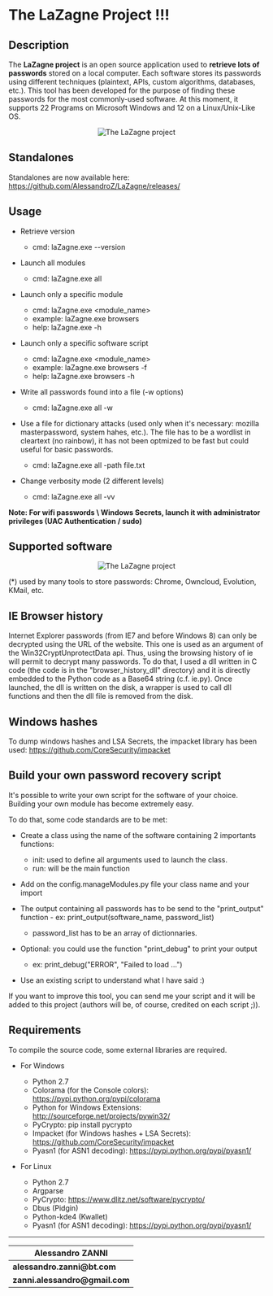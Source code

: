 
__The LaZagne Project !!!__
==

Description
----
The __LaZagne project__ is an open source application used to __retrieve lots of passwords__ stored on a local computer. 
Each software stores its passwords using different techniques (plaintext, APIs, custom algorithms, databases, etc.). This tool has been developed for the purpose of finding these passwords for the most commonly-used software. 
At this moment, it supports 22 Programs on Microsoft Windows and 12 on a Linux/Unix-Like OS.

<p align="center"><img src="./pictures/lazagne.png" alt="The LaZagne project"></p>

Standalones
----
Standalones are now available here: https://github.com/AlessandroZ/LaZagne/releases/

Usage
----
* Retrieve version
	* cmd: laZagne.exe --version

* Launch all modules
	* cmd: laZagne.exe all

* Launch only a specific module
	* cmd: laZagne.exe <module_name>
	* example: laZagne.exe browsers
	* help: laZagne.exe -h

* Launch only a specific software script
	* cmd: laZagne.exe <module_name> <software>
	* example: laZagne.exe browsers -f
	* help: laZagne.exe browsers -h

* Write all passwords found into a file (-w options)
	* cmd: laZagne.exe all -w

* Use a file for dictionary attacks (used only when it's necessary: mozilla masterpassword, system hahes, etc.). The file has to be a wordlist in cleartext (no rainbow), it has not been optmized to be fast but could useful for basic passwords. 
	* cmd: laZagne.exe all -path file.txt

* Change verbosity mode (2 different levels)
	* cmd: laZagne.exe all -vv

__Note: For wifi passwords \ Windows Secrets, launch it with administrator privileges (UAC Authentication / sudo)__

Supported software
----

<p align="center"><img src="./pictures/softwares.png" alt="The LaZagne project"></p>

(*) used by many tools to store passwords: Chrome, Owncloud, Evolution, KMail, etc.

IE Browser history
----
Internet Explorer passwords (from IE7 and before Windows 8) can only be decrypted using the URL of the website. This one is used as an argument of the Win32CryptUnprotectData api. Thus, using the browsing history of ie will permit to decrypt many passwords. 
To do that, I used a dll written in C code (the code is in the "browser_history_dll" directory) and it is directly embedded to the Python code as a Base64 string (c.f. ie.py). Once launched, the dll is written on the disk, a wrapper is used to call dll functions and then the dll file is removed from the disk.

Windows hashes
----
To dump windows hashes and LSA Secrets, the impacket library has been used: https://github.com/CoreSecurity/impacket

Build your own password recovery script
----
It's possible to write your own script for the software of your choice. Building your own module has become extremely easy. 

To do that, some code standards are to be met: 
* Create a class using the name of the software containing 2 importants functions:
	* init: used to define all arguments used to launch the class. 
	* run:  will be the main function

* Add on the config.manageModules.py file your class name and your import

* The output containing all passwords has to be send to the "print_output" function - ex: print_output(software_name, password_list)
	* password_list has to be an array of dictionnaries. 

* Optional: you could use the function "print_debug" to print your output 
	* ex: print_debug("ERROR", "Failed to load ...")

* Use an existing script to understand what I have said :)

If you want to improve this tool, you can send me your script and it will be added to this project (authors will be, of course, credited on each script ;)).

Requirements
----
To compile the source code, some external libraries are required.

* For Windows
	* Python 2.7
	* Colorama (for the Console colors): https://pypi.python.org/pypi/colorama
	* Python for Windows Extensions: http://sourceforge.net/projects/pywin32/
	* PyCrypto: pip install pycrypto
	* Impacket (for Windows hashes + LSA Secrets): https://github.com/CoreSecurity/impacket
	* Pyasn1 (for ASN1 decoding): https://pypi.python.org/pypi/pyasn1/

* For Linux	
	* Python 2.7
	* Argparse
	* PyCrypto: https://www.dlitz.net/software/pycrypto/
	* Dbus (Pidgin)
	* Python-kde4 (Kwallet)
	* Pyasn1 (for ASN1 decoding): https://pypi.python.org/pypi/pyasn1/

----
| __Alessandro ZANNI__    |
| ------------- |
| __alessandro.zanni@bt.com__    |
| __zanni.alessandro@gmail.com__  |


 

